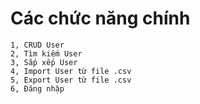 #    Các chức năng chính
    1, CRUD User
    2, Tìm kiếm User
    3, Sắp xếp User
    4, Import User từ file .csv
    5, Export User từ file .csv
    6, Đăng nhập
